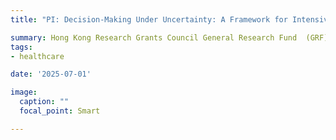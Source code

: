```yaml
---
title: "PI: Decision-Making Under Uncertainty: A Framework for Intensive Care Unit Admission Control with Predictive Information 2026 - 2028"

summary: Hong Kong Research Grants Council General Research Fund  (GRF) 	17501925
tags:
- healthcare

date: '2025-07-01'

image:
  caption: ""
  focal_point: Smart

---
```


